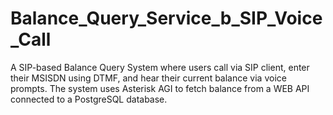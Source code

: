 # Balance_Query_Service_b_SIP_Voice_Call
A SIP-based Balance Query System where users call via SIP client, enter their MSISDN using DTMF, and hear their current balance via voice prompts. The system uses Asterisk AGI to fetch balance from a WEB API  connected to a PostgreSQL database.
